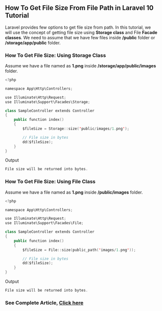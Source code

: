 
## How To Get File Size From File Path in Laravel 10 Tutorial

Laravel provides few options to get file size from path. In this tutorial, we will use the concept of getting file size using __Storage class__ and File __Facade classes__. We need to assume that we have few files inside __/public__ folder or __/storage/app/public__ folder.


### How To Get File Size: Using Storage Class

Assume we have a file named as __1.png__ inside __/storage/app/public/images__ folder.

```swift
<?php

namespace App\Http\Controllers;

use Illuminate\Http\Request;
use Illuminate\Support\Facades\Storage;

class SampleController extends Controller
{
    public function index()
    {
        $fileSize = Storage::size('public/images/1.png');

        // File size in bytes
        dd($fileSize);
    }
}
```

Output

```swift
File size will be returned into bytes.
```

### How To Get File Size: Using File Class

Assume we have a file named as __1.png__ inside __/public/images__ folder.

```swift
<?php

namespace App\Http\Controllers;

use Illuminate\Http\Request;
use Illuminate\Support\Facades\File;

class SampleController extends Controller
{
    public function index()
    {
        $fileSize = File::size(public_path('images/1.png'));

        // File size in bytes
        dd($fileSize);
    }
}
```

Output

```swift
File size will be returned into bytes.
```

### See Complete Article, [Click here](https://onlinewebtutorblog.com/how-to-get-file-size-from-file-path-in-laravel-10-tutorial/)